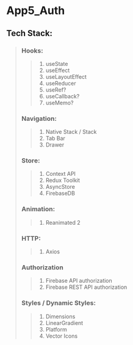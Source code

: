# App5_Auth
## Tech Stack:
>### Hooks:
>>1. useState
>>2. useEffect
>>3. useLayoutEffect
>>4. useReducer
>>5. useRef?
>>6. useCallback?
>>7. useMemo?
>### Navigation:
> >1. Native Stack / Stack
> >2. Tab Bar
> >3. Drawer
>### Store:
> >1. Context API
> >2. Redux Toolkit
> >3. AsyncStore
> >4. FirebaseDB
>### Animation:
> >1. Reanimated 2
>### HTTP:
> >1. Axios
>### Authorization
> > 1. Firebase API authorization
> > 2. Firebase REST API authorization
>### Styles / Dynamic Styles:
> >1. Dimensions
> >2. LinearGradient
> >3. Platform
> >4. Vector Icons


